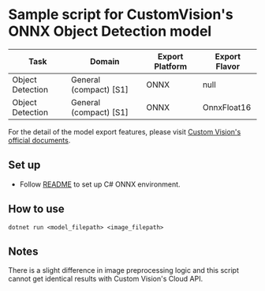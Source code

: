 # Sample script for CustomVision's ONNX Object Detection model

| Task | Domain | Export Platform | Export Flavor |
|------|--------|-----------------|---------------|
| Object Detection | General (compact) [S1] | ONNX | null |
| Object Detection | General (compact) [S1] | ONNX | OnnxFloat16 |


For the detail of the model export features, please visit [Custom Vision's official documents](https://docs.microsoft.com/en-us/azure/cognitive-services/custom-vision-service/).

## Set up
- Follow [README](../README.md) to set up C# ONNX environment.

## How to use
```
dotnet run <model_filepath> <image_filepath>
```

## Notes
There is a slight difference in image preprocessing logic and this script cannot get identical results with Custom Vision's Cloud API.
